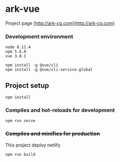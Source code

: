 # ark-vue

Project page [http://ark-cg.com](http://ark-cg.com)

### Development environment

```
node 8.11.4
npm 5.6.0
vue 3.0.1
```

```
npm install -g @vue/cli
npm install -g @vue/cli-service-global
```

## Project setup

```
npm install
```

### Compiles and hot-reloads for development

```
npm run serve
```

### ~~Compiles and minifies for production~~

This project deploy netlify

```
npm run build
```
